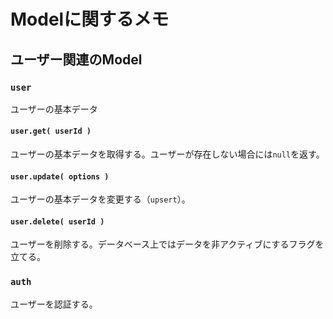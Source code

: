 # Modelに関するメモ

## ユーザー関連のModel

### `user`

ユーザーの基本データ

#### `user.get( userId )`

ユーザーの基本データを取得する。ユーザーが存在しない場合には`null`を返す。

#### `user.update( options )`

ユーザーの基本データを変更する（`upsert`）。

#### `user.delete( userId )`

ユーザーを削除する。データベース上ではデータを非アクティブにするフラグを立てる。

### `auth`

ユーザーを認証する。


